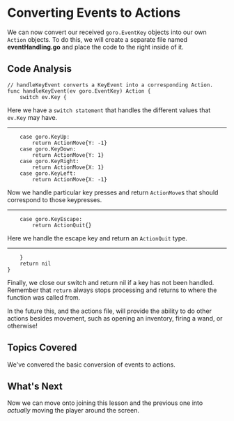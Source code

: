 # Converting Events to Actions
We can now convert our received `goro.EventKey` objects into our own `Action` objects. To do this, we will create a separate file named **eventHandling.go** and place the code to the right inside of it.

## Code Analysis
```
// handleKeyEvent converts a KeyEvent into a corresponding Action.
func handleKeyEvent(ev goro.EventKey) Action {
	switch ev.Key {
```
Here we have a `switch statement` that handles the different values that `ev.Key` may have.

---
```
	case goro.KeyUp:
		return ActionMove{Y: -1}
	case goro.KeyDown:
		return ActionMove{Y: 1}
	case goro.KeyRight:
		return ActionMove{X: 1}
	case goro.KeyLeft:
		return ActionMove{X: -1}
```
Now we handle particular key presses and return `ActionMove`s that should correspond to those keypresses.

---
```
	case goro.KeyEscape:
		return ActionQuit{}
```
Here we handle the escape key and return an `ActionQuit` type.

---
```
	}
	return nil
}
```
Finally, we close our switch and return nil if a key has not been handled. Remember that `return` always stops processing and returns to where the function was called from.

In the future this, and the actions file, will provide the ability to do other actions besides movement, such as opening an inventory, firing a wand, or otherwise!

## Topics Covered
We've convered the basic conversion of events to actions.

## What's Next
Now we can move onto joining this lesson and the previous one into *actually* moving the player around the screen.
